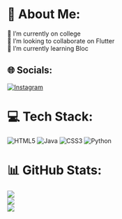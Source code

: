# 💫 About Me:
🔭 I’m currently on college<br>👯 I’m looking to collaborate on Flutter<br>🌱 I’m currently learning Bloc


## 🌐 Socials:
[![Instagram](https://img.shields.io/badge/Instagram-%23E4405F.svg?logo=Instagram&logoColor=white)](https://instagram.com/vinicio_oliveira16) 

# 💻 Tech Stack:
![HTML5](https://img.shields.io/badge/html5-%23E34F26.svg?style=for-the-badge&logo=html5&logoColor=white) ![Java](https://img.shields.io/badge/java-%23ED8B00.svg?style=for-the-badge&logo=java&logoColor=white) ![CSS3](https://img.shields.io/badge/css3-%231572B6.svg?style=for-the-badge&logo=css3&logoColor=white) ![Python](https://img.shields.io/badge/python-3670A0?style=for-the-badge&logo=python&logoColor=ffdd54)
# 📊 GitHub Stats:
![](https://github-readme-stats.vercel.app/api?username=VinicioSantosOliveira&theme=radical&hide_border=false&include_all_commits=true&count_private=true)<br/>
![](https://github-readme-streak-stats.herokuapp.com/?user=VinicioSantosOliveira&theme=radical&hide_border=false)<br/>
![](https://github-readme-stats.vercel.app/api/top-langs/?username=VinicioSantosOliveira&theme=radical&hide_border=false&include_all_commits=true&count_private=true&layout=compact)

<!-- Proudly created with GPRM ( https://gprm.itsvg.in ) -->
